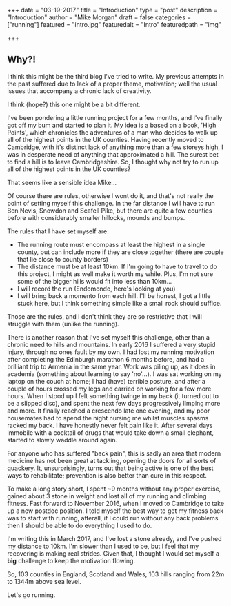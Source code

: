 +++
date = "03-19-2017"
title = "Introduction"
type = "post"
description = "Introduction"
author = "Mike Morgan"
draft = false
categories = ["running"]
featured = "intro.jpg"
featuredalt = "Intro"
featuredpath = "img"

+++

## Why?!

I think this might be the third blog I've tried to write.  My previous attempts in the past suffered due to lack of a proper theme, motivation; well the usual issues that accompany a chronic lack of creativity.

I think (hope?) this one might be a bit different.

I've been pondering a little running project for a few months, and I've finally got off my bum and started to plan it.  My idea is a based on a book, 'High Points', which chronicles the adventures of a man who decides to walk up all of the highest points in the UK counties.  Having recently moved to Cambridge, with it's distinct lack of anything more than a few storeys high, I was in desperate need of anything that approximated a hill.  The surest bet to find a hill is to leave Cambridgeshire.  So, I thought why not try to run up all of the highest points in the UK counties?

That seems like a sensible idea Mike...

Of course there are rules, otherwise I wont do it, and that's not really the point of setting myself this challenge.  In the far distance I will have to run Ben Nevis, Snowdon and Scafell Pike, but there are quite a few counties before with considerably smaller hillocks, mounds and bumps.

The rules that I have set myself are:

* The running route must encompass at least the highest in a single county, but can include more if they are close together (there are couple that lie close to county borders)
* The distance must be at least 10km.  If I'm going to have to travel to do this project, I might as well make it worth my while.  Plus, I'm not sure some of the bigger hills would fit into less than 10km...
* I will record the run (Endomondo, here's looking at you)
* I will bring back a momento from each hill.  I'll be honest, I got a little stuck here, but I think something simple like a small rock should suffice.

Those are the rules, and I don't think they are so restrictive that I will struggle with them (unlike the running).

There is another reason that I've set myself this challenge, other than a chronic need to hills and mountains.  In early 2016 I suffered a very stupid injury, through no ones fault by my own.  I had lost my running motivation after completing the Edinburgh marathon 6 months before, and had a brilliant trip to Armenia in the same year.  Work was piling up, as it does in academia (something about learning to say 'no'...).  I was sat working on my laptop on the couch at home; I had (have) terrible posture, and after a couple of hours crossed my legs and carried on working for a few more hours.  When I stood up I felt something twinge in my back (it turned out to be a slipped disc), and spent the next few days progressively limping more and more.  It finally reached a crescendo late one evening, and my poor housemates had to spend the night nursing me whilst muscles spasms racked my back.  I have honestly never felt pain like it.  After several days immobile with a cocktail of drugs that would take down a small elephant, started to slowly waddle around again.

For anyone who has suffered "back pain", this is sadly an area that modern medicine has not been great at tackling, opening the doors for all sorts of quackery.  It, unsurprisingly, turns out that being active is one of the best ways to rehabilitate; prevention is also better than cure in this respect.

To make a long story short, I spent ~9 months without any proper exercise, gained about 3 stone in weight and lost all of my running and climbing fitness.  Fast forward to November 2016, when I moved to Cambridge to take up a new postdoc position.  I told myself the best way to get my fitness back was to start with running, afterall, if I could run without any back problems then I should be able to do everything I used to do.

I'm writing this in March 2017, and I've lost a stone already, and I've pushed my distance to 10km.  I'm slower than I used to be, but I feel that my recovering is making real strides.  Given that, I thought I would set myself a __big__ challenge to keep the motivation flowing.


So, 103 counties in England, Scotland and Wales, 103 hills ranging from 22m to 1344m above sea level.

Let's go running.